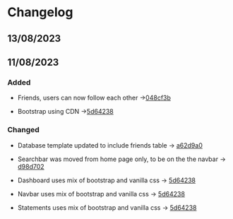 # Changelog

## 13/08/2023

## 11/08/2023

### Added
- Friends, users can now follow each other ->[048cf3b](https://github.com/Laptop-Salad/SpectrumDebate/commit/048cf3b033c6dedff52ad61954ebfb0f51b5c7c8)

- Bootstrap using CDN ->[5d64238](https://github.com/Laptop-Salad/SpectrumDebate/commit/5d64238fe5e267a2d958301dd27442e7501b809f)

### Changed
- Database template updated to include friends table -> [a62d9a0](https://github.com/Laptop-Salad/SpectrumDebate/commit/a62d9a028c7a6c0ab904555bfa37288b344be368)

- Searchbar was moved from home page only, to be on the the navbar -> [d98d702](https://github.com/Laptop-Salad/SpectrumDebate/commit/d98d7021d29550b750ab17c6903c636f76dfabd7)

- Dashboard uses mix of bootstrap and vanilla css -> [5d64238](https://github.com/Laptop-Salad/SpectrumDebate/commit/5d64238fe5e267a2d958301dd27442e7501b809f)

- Navbar uses mix of bootstrap and vanilla css -> [5d64238](https://github.com/Laptop-Salad/SpectrumDebate/commit/5d64238fe5e267a2d958301dd27442e7501b809f)

- Statements uses mix of bootstrap and vanilla css -> [5d64238](https://github.com/Laptop-Salad/SpectrumDebate/commit/5d64238fe5e267a2d958301dd27442e7501b809f)




